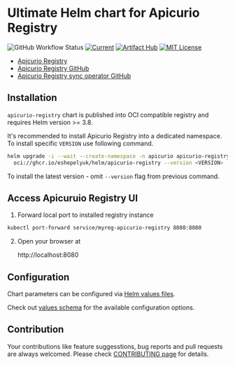 # Ultimate Helm chart for Apicurio Registry

![GitHub Workflow Status](https://img.shields.io/github/workflow/status/eshepelyuk/apicurio-registry-helm/CI?label=CI%2FCD&style=for-the-badge)
[![Current](https://img.shields.io/github/v/tag/eshepelyuk/apicurio-registry-helm?logo=github&sort=semver&style=for-the-badge&label=current)](https://github.com/eshepelyuk/apicurio-registry-helm/releases/latest)
[![Artifact Hub](https://img.shields.io/endpoint?url=https://artifacthub.io/badge/repository/apicurio-registry-helm&style=for-the-badge)](https://artifacthub.io/packages/helm/apicurio-registry-helm/apicurio-registry)
[![MIT License](https://img.shields.io/github/license/eshepelyuk/cmak-operator?logo=mit&style=for-the-badge)](https://opensource.org/licenses/MIT)

* [Apicurio Registry](https://www.apicur.io/registry/)
* [Apicurio Registry GitHub](https://github.com/apicurio/apicurio-registry)
* [Apicurio Registry sync operator GitHub](https://github.com/Apicurio/apicurio-registry-content-sync-operator)

## Installation

`apicurio-registry` chart is published into OCI compatible registry
and requires Helm version >= 3.8.

It's recommended to install Apicurio Registry into a dedicated namespace.
To install specific `VERSION` use following command.

```sh
helm upgrade -i --wait --create-namespace -n apicurio apicurio-registry \
  oci://ghcr.io/eshepelyuk/helm/apicurio-registry --version <VERSION>
```

To install the latest version - omit `--version` flag from previous command.

## Access Apicuruio Registry UI

1. Forward local port to installed registry instance

```sh
kubectl port-forward service/myreg-apicurio-registry 8080:8080
```

2. Open your browser at

    http://localhost:8080

## Configuration

Chart parameters can be configured via [Helm values files](https://helm.sh/docs/chart_template_guide/values_files/).

Check out [values schema](https://artifacthub.io/packages/helm/apicurio-registry-helm/apicurio-registry?modal=values-schema)
for the available configuration options.

## Contribution

Your contributions like feature suggesstions, bug reports and pull requests are always welcomed.
Please check [CONTRIBUTING page](./CONTRIBUTING.adoc) for details.

